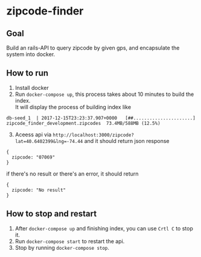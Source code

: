 # zipcode-finder

## Goal
Build an rails-API to query zipcode by given gps, and encapsulate the system into docker.

## How to run
1. Install docker
2. Run ```docker-compose up```, this process takes about 10 minutes to build the index.  
It will display the process of building index like
```
db-seed_1  | 2017-12-15T23:23:37.907+0000	[##......................] zipcode_finder_development.zipcodes	73.4MB/588MB (12.5%)
```
3. Aceess api via
```http://localhost:3000/zipcode?lat=40.6402399&lng=-74.44```
and it should return json response
```
{
  zipcode: "07069"
}
```
if there's no result or there's an error, it should return
```
{
  zipcode: "No result"
}
```

## How to stop and restart
1. After ```docker-compose up``` and finishing index, you can use ```Crtl C``` to stop it.
2. Run ```docker-compose start``` to restart the api.
3. Stop by running ```docker-compose stop```.
